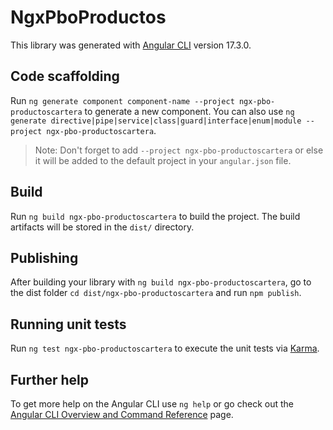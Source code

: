 # NgxPboProductos

This library was generated with [Angular CLI](https://github.com/angular/angular-cli) version 17.3.0.

## Code scaffolding

Run `ng generate component component-name --project ngx-pbo-productoscartera` to generate a new component. You can also use `ng generate directive|pipe|service|class|guard|interface|enum|module --project ngx-pbo-productoscartera`.

> Note: Don't forget to add `--project ngx-pbo-productoscartera` or else it will be added to the default project in your `angular.json` file.

## Build

Run `ng build ngx-pbo-productoscartera` to build the project. The build artifacts will be stored in the `dist/` directory.

## Publishing

After building your library with `ng build ngx-pbo-productoscartera`, go to the dist folder `cd dist/ngx-pbo-productoscartera` and run `npm publish`.

## Running unit tests

Run `ng test ngx-pbo-productoscartera` to execute the unit tests via [Karma](https://karma-runner.github.io).

## Further help

To get more help on the Angular CLI use `ng help` or go check out the [Angular CLI Overview and Command Reference](https://angular.io/cli) page.
